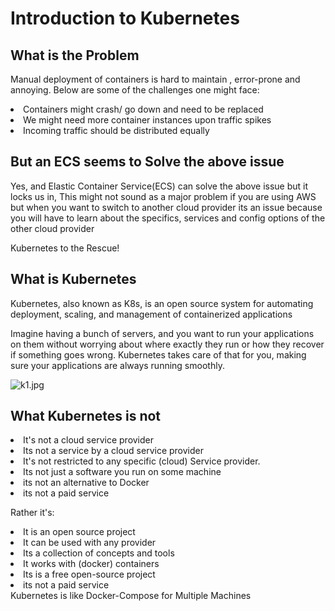 # Introduction to Kubernetes

## What is the Problem 
Manual deployment of containers is hard to maintain , error-prone and annoying. Below are some of the challenges one might face:


<list type="bullet">
    <li> Containers might crash/ go down and need to be replaced </li>
    <li> We might need more container instances upon traffic spikes</li>
    <li> Incoming traffic should be distributed equally </li>
</list>


## But an ECS seems to Solve the above issue

Yes, and Elastic Container Service(ECS) can solve the above issue but it locks us in, This might not sound as a major problem if you are using AWS but when you want to switch to another cloud provider its an issue because
you will have to learn about the specifics, services and config options of the other cloud provider 


<tip>
 <format style="bold" color="#00FF00">Kubernetes to the Rescue!</format>
</tip>


## What is Kubernetes 
Kubernetes, also known as K8s, is an open source system for automating deployment, scaling, and management of containerized applications
<br/>

Imagine having a bunch of servers, and you want to run your applications on them without worrying about where exactly they run or how they 
recover if something goes wrong. Kubernetes takes care of that for you, making sure your applications are always running smoothly.

![k1.jpg](k1.jpg)

## What Kubernetes is not
<warning>
   <list>
   <li>
    It's not a cloud service provider
   </li>
   <li>
Its not a service by a cloud service provider
   </li>
  <li>
It's not restricted to any specific (cloud) Service provider.
   </li>  <li>
 Its not just a software you run on some machine
   </li>  <li>
 its not an alternative to Docker
   </li><li>
 its not a paid service
   </li>


   </list>

</warning>

Rather it's:

<note>
   <list>
   <li>
    It is an open source project
   </li>
   <li>
    It can be used with any provider
   </li>
  <li>
Its a collection of concepts and tools
   </li>  <li>
It works with (docker) containers
   </li>  <li>
 Its is a free open-source project
   </li><li>
 its not a paid service
   </li>


   </list>

</note>

<tip>
   Kubernetes is like Docker-Compose for Multiple Machines
</tip>